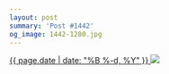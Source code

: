 ```yaml
---
layout: post
summary: 'Post #1442'
og_image: 1442-1280.jpg
---
```


<p>
 <time>
  <a href="/1442">
   {{ page.date | date: "%B %-d, %Y" }}
  </a>
 </time>
 <a href="/1442">
  <img data-taken="8/25/2021" sizes="(min-width: 700px) 50vw, calc(100vw - 2rem)" src="{{ site.assets_url }}/1442-640.jpg" srcset="{{ site.assets_url }}/1442-320.jpg 320w, {{ site.assets_url }}/1442-640.jpg 640w, {{ site.assets_url }}/1442-960.jpg 960w, {{ site.assets_url }}/1442-1280.jpg 1280w"/>
 </a>
</p>

